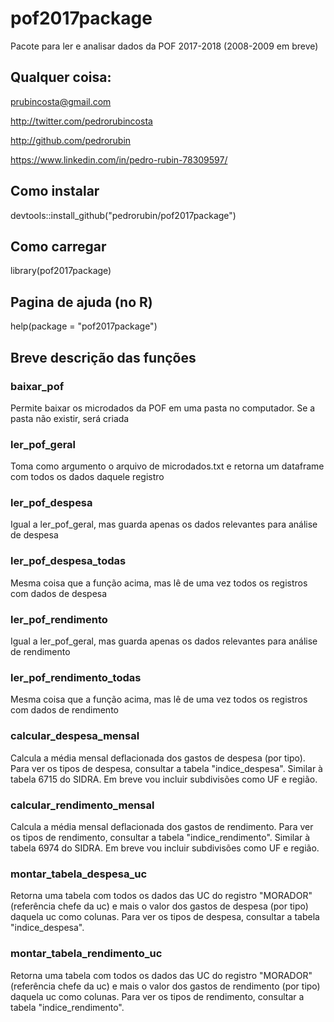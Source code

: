 # pof2017package

Pacote para ler e analisar dados da POF 2017-2018 (2008-2009 em breve)
## Qualquer coisa:
prubincosta@gmail.com

http://twitter.com/pedrorubincosta

http://github.com/pedrorubin

https://www.linkedin.com/in/pedro-rubin-78309597/

## Como instalar
devtools::install_github("pedrorubin/pof2017package")

## Como carregar
library(pof2017package)

## Pagina de ajuda (no R)
help(package = "pof2017package")

## Breve descrição das funções
### baixar_pof
Permite baixar os microdados da POF em uma pasta no computador. Se a pasta não existir, será criada

### ler_pof_geral
Toma como argumento o arquivo de microdados.txt e retorna um dataframe com todos os dados daquele registro

### ler_pof_despesa
Igual a ler_pof_geral, mas guarda apenas os dados relevantes para análise de despesa

### ler_pof_despesa_todas
Mesma coisa que a função acima, mas lê de uma vez todos os registros com dados de despesa

### ler_pof_rendimento
Igual a ler_pof_geral, mas guarda apenas os dados relevantes para análise de rendimento

### ler_pof_rendimento_todas
Mesma coisa que a função acima, mas lê de uma vez todos os registros com dados de rendimento

### calcular_despesa_mensal
Calcula a média mensal deflacionada dos gastos de despesa (por tipo). Para ver os tipos de despesa, consultar a tabela "indice_despesa". Similar à tabela 6715 do SIDRA. Em breve vou incluir subdivisões como UF e região.

### calcular_rendimento_mensal
Calcula a média mensal deflacionada dos gastos de rendimento. Para ver os tipos de rendimento, consultar a tabela "indice_rendimento". Similar à tabela 6974 do SIDRA. Em breve vou incluir subdivisões como UF e região.

### montar_tabela_despesa_uc
Retorna uma tabela com todos os dados das UC do registro "MORADOR" (referência chefe da uc) e mais o valor dos gastos de despesa (por tipo) daquela uc como colunas. Para ver os tipos de despesa, consultar a tabela "indice_despesa". 

### montar_tabela_rendimento_uc
Retorna uma tabela com todos os dados das UC do registro "MORADOR" (referência chefe da uc) e mais o valor dos gastos de rendimento (por tipo) daquela uc como colunas. Para ver os tipos de rendimento, consultar a tabela "indice_rendimento". 
